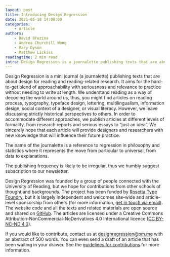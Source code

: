 ```yaml
---
layout: post
title: Introducing Design Regression
date: 2021-05-18 14:00:00
categories:
    - Article
authors:
    - David Březina
    - Andrea Churchill Wong
    - Mary Dyson
    - Matthew Lickiss
readingtime: 2 min read
intro: Design Regression is a journalette publishing texts that are about design for reading and reading-related research.
---
```


Design Regression is a mini journal (a journalette) publishing texts that are about design for reading and reading-related research. It aims for the hard-to-get blend of approachability with seriousness and relevance to practice without needing to write at length. We understand reading as a way of decoding the world around us, thus, you might find articles on reading process, typography, typeface design, lettering, multilingualism, information design, social context of a designer, or visual literacy. However, we leave discussing strictly historical perspectives to others. In order to accommodate different approaches, we publish articles at different levels of formality, from research reports and serious essays to “just an idea”. We sincerely hope that each article will provide designers and researchers with new knowledge that will influence their future practice.

The name of the journalette is a reference to regression in philosophy and statistics where it represents the move from particular to universal, from data to explanations.

The publishing frequency is likely to be irregular, thus we humbly suggest subscription to our newsletter.

Design Regression was founded by a group of people connected with the University of Reading, but we hope for contributions from other schools of thought and backgrounds. The project has been funded by [Rosetta Type Foundry](https://rosettatype.com), but it is largely independent and welcomes site-wide and article-level sponsorship from others (for more information, [get in touch via email](mailto:designregression@pm.me)). The website code and all the texts and related materials are open source and shared on [GitHub](https://github.com/rosettatype/design-regression). The articles are licensed under a Creative Commons Attribution-NonCommercial-NoDerivatives 4.0 International licence ([CC BY-NC-ND 4.0](https://creativecommons.org/licenses/by-nc-nd/4.0/)).

If you would like to contribute, contact us at <designregression@pm.me> with an abstract of 500 words. You can even send a draft of an article that has been waiting in your drawer. See the [guidelines for contributions](https://designregression.com/contribute/) for more information.

<!-- We aim at high standards of writing and plan to offer a small honorarium in exchange for limited exclusivity. -->
